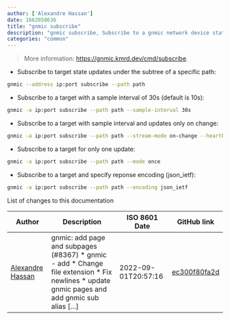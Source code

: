 ```yaml
---
author: ['Alexandre Hassan']
date: 1662058636
title: "gnmic subscribe"
description: "gnmic subscribe, Subscribe to a gnmic network device state updates."
categories: "common"
---
```

> More information: <https://gnmic.kmrd.dev/cmd/subscribe>.

- Subscribe to target state updates under the subtree of a specific path:

```bash
gnmic --address ip:port subscribe --path path
```

- Subscribe to a target with a sample interval of 30s (default is 10s):

```bash
gnmic -a ip:port subscribe --path path --sample-interval 30s
```

- Subscribe to a target with sample interval and updates only on change:

```bash
gnmic -a ip:port subscribe --path path --stream-mode on-change --heartbeat-interval 1m
```

- Subscribe to a target for only one update:

```bash
gnmic -a ip:port subscribe --path path --mode once
```

- Subscribe to a target and specify reponse encoding (json_ietf):

```bash
gnmic -a ip:port subscribe --path path --encoding json_ietf
```
List of changes to this documentation


Author | Description | ISO 8601 Date | GitHub link
------|-----|-----|-----
[Alexandre Hassan](mailto:alexhassan@live.ca) | gnmic: add page and subpages (#8367) * gnmic - add * Change file extension * Fix newlines * update gnmic pages and add gnmic sub alias [...] | 2022-09-01T20:57:16 | [ec300f80fa2d](https://github.com/tldr-pages/tldr/commit/ec300f80fa2d239ebf2a1b46afddc12468370506)

